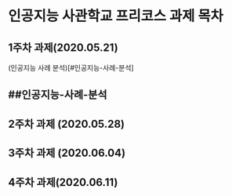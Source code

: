 인공지능 사관학교 프리코스 과제 목차
===================================

1주차 과제(2020.05.21)
----------------------
(인공지능 사례 분석)[#인공지능-사례-분석]

##인공지능-사례-분석
----------------------
2주차 과제 (2020.05.28)
----------------------
3주차 과제 (2020.06.04)
-----------------------
4주차 과제(2020.06.11)
---------------------
